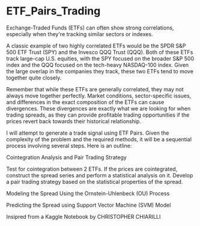 # ETF_Pairs_Trading
Exchange-Traded Funds (ETFs) can often show strong correlations, especially when they're tracking similar sectors or indexes.

A classic example of two highly correlated ETFs would be the SPDR S&P 500 ETF Trust (SPY) and the Invesco QQQ Trust (QQQ). Both of these ETFs track large-cap U.S. equities, with the SPY focused on the broader S&P 500 index and the QQQ focused on the tech-heavy NASDAQ-100 index. Given the large overlap in the companies they track, these two ETFs tend to move together quite closely.

Remember that while these ETFs are generally correlated, they may not always move together perfectly. Market conditions, sector-specific issues, and differences in the exact composition of the ETFs can cause divergences. These divergences are exactly what we are looking for when trading spreads, as they can provide profitable trading opportunities if the prices revert back towards their historical relationship.

I will attempt to generate a trade signal using ETF Pairs. Given the complexity of the problem and the required methods, it will be a sequential process involving several steps. Here is an outline:

Cointegration Analysis and Pair Trading Strategy

Test for cointegration between 2 ETFs. If the prices are cointegrated, construct the spread series and perform a statistical analysis on it. 
Develop a pair trading strategy based on the statistical properties of the spread.

Modeling the Spread Using the Ornstein-Uhlenbeck (OU) Process

Predicting the Spread using Support Vector Machine (SVM) Model



Insipred from a Kaggle Notebook by CHRISTOPHER CHIARILLI
